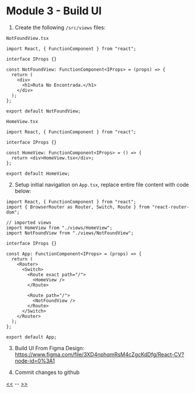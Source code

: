 # Module 3 - Build UI

1. Create the following `/src/views` files:

  `NotFoundView.tsx`

  ```
  import React, { FunctionComponent } from "react";

  interface IProps {}

  const NotFoundView: FunctionComponent<IProps> = (props) => {
    return (
      <div>
        <h1>Ruta No Encontrada.</h1>
      </div>
    );
  };

  export default NotFoundView;
  ```
  
  `HomeView.tsx`
  
  ```
  import React, { FunctionComponent } from "react";

  interface IProps {}

  const HomeView: FunctionComponent<IProps> = () => {
    return <div>HomeView.tsx</div>;
  };

  export default HomeView;
  ```
  
2. Setup initial navigation on `App.tsx`, replace entire file content with code below:

  ```
  import React, { FunctionComponent } from "react";
  import { BrowserRouter as Router, Switch, Route } from "react-router-dom";

  // imported views
  import HomeView from "./views/HomeView";
  import NotFoundView from "./views/NotFoundView";

  interface IProps {}

  const App: FunctionComponent<IProps> = (props) => {
    return (
      <Router>
        <Switch>
          <Route exact path="/">
            <HomeView />
          </Route>

          <Route path="/">
            <NotFoundView />
          </Route>
        </Switch>
      </Router>
    );
  };

  export default App;
  ```

3. Build UI From Figma Design: https://www.figma.com/file/3XD4nphqmRsM4cZgcKdDfg/React-CV?node-id=0%3A1

5. Commit changes to github


[<<](https://github.com/xtealer/react-101/blob/main/lessons/module-2.md) -- [>>](https://github.com/xtealer/react-101/blob/main/lessons/module-4.md)
